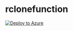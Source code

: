 # rclonefunction

[![Deploy to Azure](https://aka.ms/deploytoazurebutton)](https://portal.azure.com/#create/Microsoft.Template/uri/https%3A%2F%2Fraw.githubusercontent.com%2Fyaegashi%2Frclonefunction%2Fmaster%2FARMTemplates%2Fmain.json)
